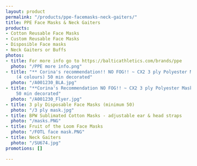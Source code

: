 ```yaml
---
layout: product
permalink: "/products/ppe-facemasks-neck-gaiters/"
title: PPE Face Masks & Neck Gaiters
products:
- Cotton Reusable Face Masks
- Custom Reusable Face Masks
- Disposible Face masks
- Neck Gaiters or Buffs
photos:
- title: For more info go to https://balticathletics.com/brands/ppe
  photo: "/PPE more info.png"
- title: "** Corina's recommendation!! NO FOG!! ~ CX2 3 ply Polyester Mask - Black
    (4 colours) 50 min decorated"
  photo: "/A001230_BLA.jpg"
- title: "**Corina's Recommendation NO FOG!! ~ CX2 3 ply Polyester Mask (4 colours)
    50 min decorated"
  photo: "/A001230_Flyer.jpg"
- title: 3 ply Disposable Face Masks (minimum 50)
  photo: "/3 ply mask.jpg"
- title: BPW Sublimated Cotton Masks - adjustable ear & head straps
  photo: "/masks.PNG"
- title: Fruit of the Loom Face Masks
  photo: "/FOTL face mask.PNG"
- title: Neck Gaiters
  photo: "/SU674.jpg"
promotions: []

---
```

